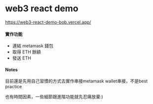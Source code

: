 # web3 react demo

https://web3-react-demo-bob.vercel.app/

#### 實作功能

- 連結 metamask 錢包
- 取得 ETH 餘額
- 發送 ETH


#### Notes

目前還是先用自己習慣的方式去實作串接metamask wallet串接，不是best practice

也有時間因素，一些細節跟進階功能就先忍痛放棄:)
